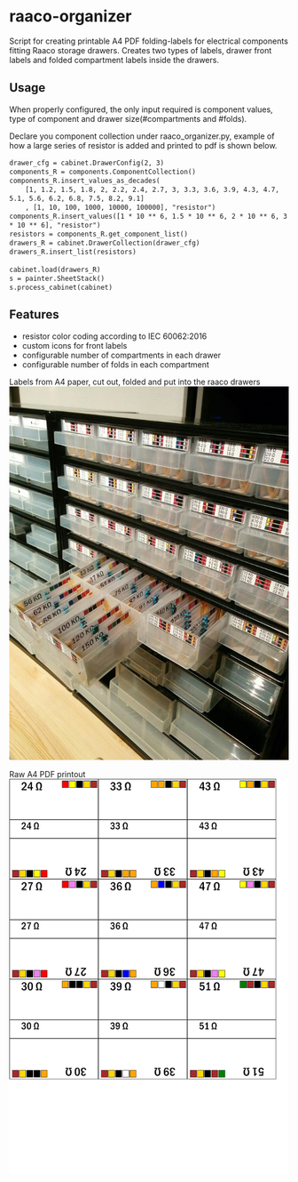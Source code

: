 # raaco-organizer
Script for creating printable A4 PDF folding-labels for electrical components fitting Raaco storage drawers. Creates two types of labels, drawer front labels and folded compartment labels inside the drawers.
## Usage
When properly configured, the only input required is component values, type of component and drawer size(#compartments and #folds).

Declare you component collection under raaco_organizer.py, example of how a large series of resistor is added and printed to pdf is shown below.
```
drawer_cfg = cabinet.DrawerConfig(2, 3)
components_R = components.ComponentCollection()
components_R.insert_values_as_decades(
    [1, 1.2, 1.5, 1.8, 2, 2.2, 2.4, 2.7, 3, 3.3, 3.6, 3.9, 4.3, 4.7, 5.1, 5.6, 6.2, 6.8, 7.5, 8.2, 9.1]
    , [1, 10, 100, 1000, 10000, 100000], "resistor")
components_R.insert_values([1 * 10 ** 6, 1.5 * 10 ** 6, 2 * 10 ** 6, 3 * 10 ** 6], "resistor")
resistors = components_R.get_component_list()
drawers_R = cabinet.DrawerCollection(drawer_cfg)
drawers_R.insert_list(resistors)

cabinet.load(drawers_R)
s = painter.SheetStack()
s.process_cabinet(cabinet)
```

## Features
* resistor color coding according to IEC 60062:2016
* custom icons for front labels
* configurable number of compartments in each drawer
* configurable number of folds in each compartment

Labels from A4 paper, cut out, folded and put into the raaco drawers
![Finished labels](https://github.com/tonybjorkman/raaco-organizer/blob/master/doc/finished_labels.jpg)

Raw A4 PDF printout
![Raw labels](https://github.com/tonybjorkman/raaco-organizer/blob/master/doc/single%20page%20result.png)
